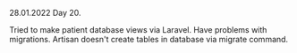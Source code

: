 28.01.2022
Day 20.

Tried to make patient database views via Laravel. 
Have problems with migrations. Artisan doesn't create tables in database via migrate command.
